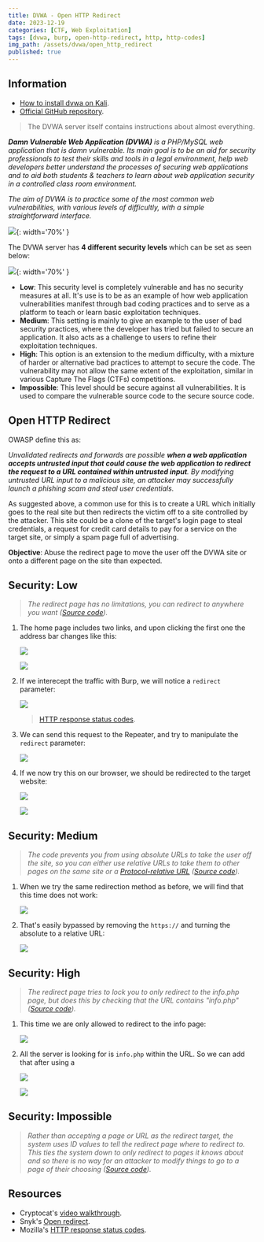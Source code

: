 ```yaml
---
title: DVWA - Open HTTP Redirect
date: 2023-12-19
categories: [CTF, Web Exploitation]
tags: [dvwa, burp, open-http-redirect, http, http-codes]
img_path: /assets/dvwa/open_http_redirect
published: true
---
```


## Information

- [How to install dvwa on Kali](https://www.kali.org/tools/dvwa/).
- [Official GitHub repository](https://github.com/digininja/DVWA).

> The DVWA server itself contains instructions about almost everything.

_**Damn Vulnerable Web Application (DVWA)** is a PHP/MySQL web application that is damn vulnerable. Its main goal is to be an aid for security professionals to test their skills and tools in a legal environment, help web developers better understand the processes of securing web applications and to aid both students & teachers to learn about web application security in a controlled class room environment._

_The aim of DVWA is to practice some of the most common web vulnerabilities, with various levels of difficultly, with a simple straightforward interface._

![](dvwa_home.png){: width='70%' }

The DVWA server has **4 different security levels** which can be set as seen below:

![](security_levels.png){: width='70%' }

- **Low**: This security level is completely vulnerable and has no security measures at all. It's use is to be as an example of how web application vulnerabilities manifest through bad coding practices and to serve as a platform to teach or learn basic exploitation techniques.
- **Medium**: This setting is mainly to give an example to the user of bad security practices, where the developer has tried but failed to secure an application. It also acts as a challenge to users to refine their exploitation techniques.
- **High**: This option is an extension to the medium difficulty, with a mixture of harder or alternative bad practices to attempt to secure the code. The vulnerability may not allow the same extent of the exploitation, similar in various Capture The Flags (CTFs) competitions.
- **Impossible**: This level should be secure against all vulnerabilities. It is used to compare the vulnerable source code to the secure source code.

## Open HTTP Redirect

 OWASP define this as:

_Unvalidated redirects and forwards are possible **when a web application accepts untrusted input that could cause the web application to redirect the request to a URL contained within untrusted input**. By modifying untrusted URL input to a malicious site, an attacker may successfully launch a phishing scam and steal user credentials._

As suggested above, a common use for this is to create a URL which initially goes to the real site but then redirects the victim off to a site controlled by the attacker. This site could be a clone of the target's login page to steal credentials, a request for credit card details to pay for a service on the target site, or simply a spam page full of advertising.

**Objective**: Abuse the redirect page to move the user off the DVWA site or onto a different page on the site than expected.

## Security: Low
> _The redirect page has no limitations, you can redirect to anywhere you want ([Source code](https://github.com/CSpanias/cspanias.github.io/blob/main/assets/dvwa/open_http_redirect/open_http_redirect_low_source.php))._

1. The home page includes two links, and upon clicking the first one the address bar changes like this:

    ![](low_home.png)

    ![](low_quote_1.png)

2. If we interecept the traffic with Burp, we will notice a `redirect` parameter:

    ![](low_request.png)

    > [HTTP response status codes](https://developer.mozilla.org/en-US/docs/Web/HTTP/Status).

3. We can send this request to the Repeater, and try to manipulate the `redirect` parameter:

    ![](low_redirection.png)

4. If we now try this on our browser, we should be redirected to the target website:

    ![](low_browser_redirection.png)

    ![](low_browser_redirection_1.png)

## Security: Medium
> _The code prevents you from using absolute URLs to take the user off the site, so you can either use relative URLs to take them to other pages on the same site or a [Protocol-relative URL](https://en.wikipedia.org/wiki/Wikipedia:Protocol-relative_URL) ([Source code](https://github.com/CSpanias/cspanias.github.io/blob/main/assets/dvwa/open_http_redirect/open_http_redirect_medium_source.php))._

1. When we try the same redirection method as before, we will find that this time does not work:

    ![](medium_500_burp.png)

2. That's easily bypassed by removing the `https://` and turning the absolute to a relative URL:

    ![](medium_302_burp.png)

## Security: High
> _The redirect page tries to lock you to only redirect to the info.php page, but does this by checking that the URL contains "info.php" ([Source code](https://github.com/CSpanias/cspanias.github.io/blob/main/assets/dvwa/open_http_redirect/open_http_redirect_high_source.php))._

1. This time we are only allowed to redirect to the info page:

    ![](high_500.png)

2. All the server is looking for is `info.php` within the URL. So we can add that after using a

    ![](high_302.png)

    ![](high_302_browser.png)

## Security: Impossible
> _Rather than accepting a page or URL as the redirect target, the system uses ID values to tell the redirect page where to redirect to. This ties the system down to only redirect to pages it knows about and so there is no way for an attacker to modify things to go to a page of their choosing ([Source code](https://github.com/CSpanias/cspanias.github.io/blob/main/assets/dvwa/open_http_redirect/open_http_redirect_impossible_source.php))._

## Resources

- Cryptocat's [video walkthrough](https://www.youtube.com/watch?v=I5jko9mLNO4&list=PLHUKi1UlEgOJLPSFZaFKMoexpM6qhOb4Q&index=17).
- Snyk's [Open redirect](https://learn.snyk.io/lesson/open-redirect/).
- Mozilla's [HTTP response status codes](https://developer.mozilla.org/en-US/docs/Web/HTTP/Status).